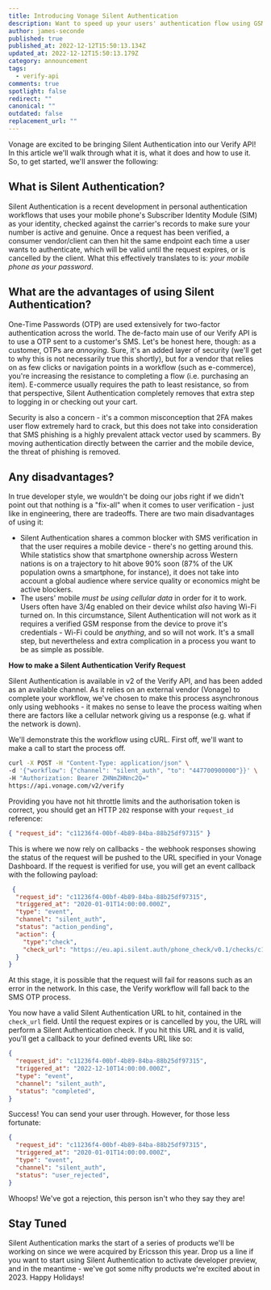 ```yaml
---
title: Introducing Vonage Silent Authentication
description: Want to speed up your users' authentication flow using GSM? Vonage does that.
author: james-seconde
published: true
published_at: 2022-12-12T15:50:13.134Z
updated_at: 2022-12-12T15:50:13.179Z
category: announcement
tags:
  - verify-api
comments: true
spotlight: false
redirect: ""
canonical: ""
outdated: false
replacement_url: ""
---
```

Vonage are excited to be bringing Silent Authentication into our Verify API! In this article we'll walk through what it is, what it does and how to use it. So, to get started, we'll answer the following:

## **What is Silent Authentication?**

Silent Authentication is a recent development in personal authentication workflows that uses your mobile phone's Subscriber Identity Module (SIM) as your identity, checked against the carrier's records to make sure your number is active and genuine. Once a request has been verified, a consumer vendor/client can then hit the same endpoint each time a user wants to authenticate, which will be valid until the request expires, or is cancelled by the client. What this effectively translates to is: *your mobile phone as your password*.

## **What are the advantages of using Silent Authentication?**

One-Time Passwords (OTP) are used extensively for two-factor authentication across the world. The de-facto main use of our Verify API is to use a OTP sent to a customer's SMS. Let's be honest here, though: as a customer, OTPs are *annoying*. Sure, it's an added layer of security (we'll get to why this is not necessarily true this shortly), but for a vendor that relies on as few clicks or navigation points in a workflow (such as e-commerce), you're increasing the resistance to completing a flow (i.e. purchasing an item). E-commerce usually requires the path to least resistance, so from that perspective, Silent Authentication completely removes that extra step to logging in or checking out your cart.

Security is also a concern - it's a common misconception that 2FA makes user flow extremely hard to crack, but this does not take into consideration that SMS phishing is a highly prevalent attack vector used by scammers. By moving authentication directly between the carrier and the mobile device, the threat of phishing is removed.

## **Any disadvantages?**

In true developer style, we wouldn't be doing our jobs right if we didn't point out that nothing is a "fix-all" when it comes to user verification - just like in engineering, there are tradeoffs. There are two main disadvantages of using it:

* Silent Authentication shares a common blocker with SMS verification in that the user requires a mobile device - there's no getting around this. While statistics show that smartphone ownership across Western nations is on a trajectory to hit above 90% soon (87% of the UK population owns a smartphone, for instance), it does not take into account a global audience where service quality or economics might be active blockers.
* The users' mobile *must be using cellular data* in order for it to work. Users often have 3/4g enabled on their device whilst *also* having Wi-Fi turned on. In this circumstance, Silent Authentication will not work as it requires a verified GSM response from the device to prove it's credentials - Wi-Fi could be *anything*, and so will not work. It's a small step, but nevertheless and extra complication in a process you want to be as simple as possible.

**How to make a Silent Authentication Verify Request**

Silent Authentication is available in v2 of the Verify API, and has been added as an available channel. As it relies on an external vendor (Vonage) to complete your workflow, we've chosen to make this process asynchronous only using webhooks - it makes no sense to leave the process waiting when there are factors like a cellular network giving us a response (e.g. what if the network is down).

We'll demonstrate this the workflow using cURL. First off, we'll want to make a call to start the process off.

```bash
curl -X POST -H "Content-Type: application/json" \
-d '{"workflow": {"channel": "silent_auth", "to": "447700900000"}}' \
-H "Authorization: Bearer ZHNmZHNnc2Q="
https://api.vonage.com/v2/verify
```

Providing you have not hit throttle limits and the authorisation token is correct, you should get an HTTP `202` response with your `request_id` reference:

```json
{ "request_id": "c11236f4-00bf-4b89-84ba-88b25df97315" }
```

This is where we now rely on callbacks - the webhook responses showing the status of the request will be pushed to the URL specified in your Vonage Dashboard. If the request is verified for use, you will get an event callback with the following payload:

```json
 {
  "request_id": "c11236f4-00bf-4b89-84ba-88b25df97315",
  "triggered_at": "2020-01-01T14:00:00.000Z",
  "type": "event",
  "channel": "silent_auth",
  "status": "action_pending",
  "action": {
    "type":"check",
    "check_url": "https://eu.api.silent.auth/phone_check/v0.1/checks/c11236f4-00bf-4b89-84ba-88b25df97315/redirect"
  }
}
```

At this stage, it is possible that the request will fail for reasons such as an error in the network. In this case, the Verify workflow will fall back to the SMS OTP process.

You now have a valid Silent Authentication URL to hit, contained in the `check_url` field. Until the request expires or is cancelled by you, the URL will perform a Silent Authentication check. If you hit this URL and it is valid, you'll get a callback to your defined events URL like so:

```json
{
  "request_id": "c11236f4-00bf-4b89-84ba-88b25df97315",
  "triggered_at": "2022-12-10T14:00:00.000Z",
  "type": "event",
  "channel": "silent_auth",
  "status": "completed",
}
```

Success! You can send your user through. However, for those less fortunate:

```json
{
  "request_id": "c11236f4-00bf-4b89-84ba-88b25df97315",
  "triggered_at": "2020-01-01T14:00:00.000Z",
  "type": "event",
  "channel": "silent_auth",
  "status": "user_rejected",
}
```

Whoops! We've got a rejection, this person isn't who they say they are!

## **Stay Tuned**

Silent Authentication marks the start of a series of products we'll be working on since we were acquired by Ericsson this year. Drop us a line if you want to start using Silent Authentication to activate developer preview, and in the meantime - we've got some nifty products we're excited about in 2023. Happy Holidays!